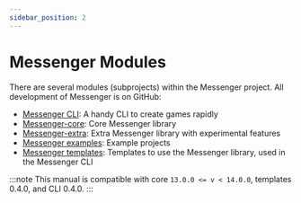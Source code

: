 ```yaml
---
sidebar_position: 2
---
```


# Messenger Modules

There are several modules (subprojects) within the Messenger project. All development of Messenger is on GitHub:

- [Messenger CLI](https://github.com/linsyking/Messenger): A handy CLI to create games rapidly
- [Messenger-core](https://github.com/linsyking/messenger-core): Core Messenger library
- [Messenger-extra](https://github.com/linsyking/messenger-extra): Extra Messenger library with experimental features
- [Messenger examples](https://github.com/linsyking/messenger-examples): Example projects
- [Messenger templates](https://github.com/linsyking/messenger-templates): Templates to use the Messenger library, used in the Messenger CLI

:::note
This manual is compatible with core `13.0.0 <= v < 14.0.0`, templates 0.4.0, and CLI 0.4.0.
:::

